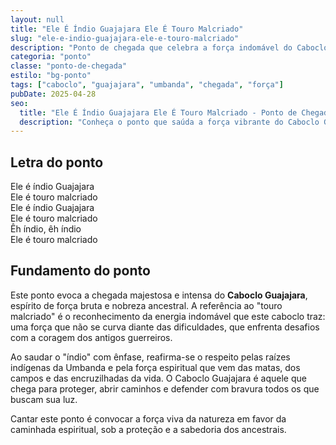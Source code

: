 ```yaml
---
layout: null
title: "Ele É Índio Guajajara Ele É Touro Malcriado"
slug: "ele-e-indio-guajajara-ele-e-touro-malcriado"
description: "Ponto de chegada que celebra a força indomável do Caboclo Guajajara, espírito guerreiro e defensor dos caminhos."
categoria: "ponto"
classe: "ponto-de-chegada"
estilo: "bg-ponto"
tags: ["caboclo", "guajajara", "umbanda", "chegada", "força"]
pubDate: 2025-04-28
seo:
  title: "Ele É Índio Guajajara Ele É Touro Malcriado - Ponto de Chegada na Umbanda"
  description: "Conheça o ponto que saúda a força vibrante do Caboclo Guajajara, símbolo de resistência e proteção espiritual."
---
```


## Letra do ponto

Ele é índio Guajajara  
Ele é touro malcriado  
Ele é índio Guajajara  
Ele é touro malcriado  
Êh índio, êh índio  
Ele é touro malcriado

## Fundamento do ponto

Este ponto evoca a chegada majestosa e intensa do **Caboclo Guajajara**, espírito de força bruta e nobreza ancestral. A referência ao "touro malcriado" é o reconhecimento da energia indomável que este caboclo traz: uma força que não se curva diante das dificuldades, que enfrenta desafios com a coragem dos antigos guerreiros.

Ao saudar o "índio" com ênfase, reafirma-se o respeito pelas raízes indígenas da Umbanda e pela força espiritual que vem das matas, dos campos e das encruzilhadas da vida. O Caboclo Guajajara é aquele que chega para proteger, abrir caminhos e defender com bravura todos os que buscam sua luz.

Cantar este ponto é convocar a força viva da natureza em favor da caminhada espiritual, sob a proteção e a sabedoria dos ancestrais.

